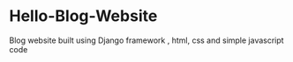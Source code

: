 # Hello-Blog-Website
Blog website built using Django framework , html, css and simple javascript code
